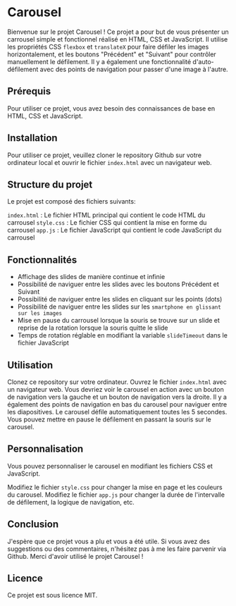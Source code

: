 # Carousel

Bienvenue sur le projet Carousel ! Ce projet a pour but de vous présenter un carrousel simple et fonctionnel réalisé en HTML, CSS et JavaScript. Il utilise les propriétés CSS `flexbox` et `translateX` pour faire défiler les images horizontalement, et les boutons "Précédent" et "Suivant" pour contrôler manuellement le défilement. Il y a également une fonctionnalité d'auto-défilement avec des points de navigation pour passer d'une image à l'autre.

## Prérequis

Pour utiliser ce projet, vous avez besoin des connaissances de base en HTML, CSS et JavaScript.

## Installation

Pour utiliser ce projet, veuillez cloner le repository Github sur votre ordinateur local et ouvrir le fichier `index.html` avec un navigateur web.

## Structure du projet

Le projet est composé des fichiers suivants:

`index.html` : Le fichier HTML principal qui contient le code HTML du carrousel
`style.css` : Le fichier CSS qui contient la mise en forme du carrousel
`app.js` : Le fichier JavaScript qui contient le code JavaScript du carrousel

## Fonctionnalités

- Affichage des slides de manière continue et infinie
- Possibilité de naviguer entre les slides avec les boutons Précédent et Suivant
- Possibilité de naviguer entre les slides en cliquant sur les points (dots)
- Possibilité de naviguer entre les slides sur les `smartphone en glissant sur les images`
- Mise en pause du carrousel lorsque la souris se trouve sur un slide et reprise de la rotation lorsque la souris quitte le slide
- Temps de rotation réglable en modifiant la variable `slideTimeout` dans le fichier JavaScript

## Utilisation

Clonez ce repository sur votre ordinateur.
Ouvrez le fichier `index.html` avec un navigateur web.
Vous devriez voir le carousel en action avec un bouton de navigation vers la gauche et un bouton de navigation vers la droite.
Il y a également des points de navigation en bas du carousel pour naviguer entre les diapositives.
Le carousel défile automatiquement toutes les 5 secondes. Vous pouvez mettre en pause le défilement en passant la souris sur le carousel.

## Personnalisation

Vous pouvez personnaliser le carousel en modifiant les fichiers CSS et JavaScript.

Modifiez le fichier `style.css` pour changer la mise en page et les couleurs du carousel.
Modifiez le fichier `app.js` pour changer la durée de l'intervalle de défilement, la logique de navigation, etc.

## Conclusion

J'espère que ce projet vous a plu et vous a été utile. Si vous avez des suggestions ou des commentaires, n'hésitez pas à me les faire parvenir via Github. Merci d'avoir utilisé le projet Carousel !

## Licence

Ce projet est sous licence MIT.
